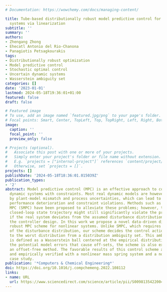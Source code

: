 ```yaml
---
# Documentation: https://wowchemy.com/docs/managing-content/

title: Tube-based distributionally robust model predictive control for nonlinear process
  systems via linearization
subtitle: ''
summary: ''
authors:
- Zhengang Zhong
- Ehecatl Antonio del Rio-Chanona
- Panagiotis Petsagkourakis
tags:
- Distributionally robust optimization
- Model predictive control
- Stochastic optimal control
- Uncertain dynamic systems
- Wasserstein ambiguity set
categories: []
date: '2023-01-01'
lastmod: 2024-05-18T19:36:01+01:00
featured: false
draft: false

# Featured image
# To use, add an image named `featured.jpg/png` to your page's folder.
# Focal points: Smart, Center, TopLeft, Top, TopRight, Left, Right, BottomLeft, Bottom, BottomRight.
image:
  caption: ''
  focal_point: ''
  preview_only: false

# Projects (optional).
#   Associate this post with one or more of your projects.
#   Simply enter your project's folder or file name without extension.
#   E.g. `projects = ["internal-project"]` references `content/project/deep-learning/index.md`.
#   Otherwise, set `projects = []`.
projects: []
publishDate: '2024-05-18T18:36:01.015039Z'
publication_types:
- '2'
abstract: Model predictive control (MPC) is an effective approach to control multivariable
  dynamic systems with constraints. Most real dynamic models are however affected
  by plant-model mismatch and process uncertainties, which can lead to closed-loop
  performance deterioration and constraint violations. Methods such as stochastic
  MPC (SMPC) have been proposed to alleviate these problems; however, the resulting
  closed-loop state trajectory might still significantly violate the prescribed constraints
  if the real system deviates from the assumed disturbance distributions made during
  the controller design. In this work we propose a novel data-driven distributionally
  robust MPC scheme for nonlinear systems. Unlike SMPC, which requires the exact knowledge
  of the disturbance distribution, our scheme decides the control action with respect
  to the worst distribution from a distribution ambiguity set. This ambiguity set
  is defined as a Wasserstein ball centered at the empirical distribution. Due to
  the potential model errors that cause off-sets, the scheme is also extended by leveraging
  an offset-free method. The favorable results of this control scheme are demonstrated
  and empirically verified with a nonlinear mass spring system and a nonlinear CSTR
  case study.
publication: '*Computers & Chemical Engineering*'
doi: https://doi.org/10.1016/j.compchemeng.2022.108112
links:
- name: URL
  url: https://www.sciencedirect.com/science/article/pii/S0098135422004458
---
```

